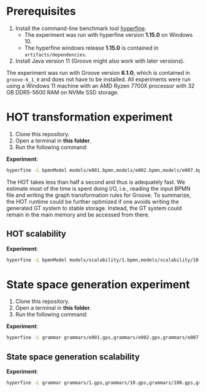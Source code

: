# Prerequisites
1. Install the command-line benchmark tool [hyperfine](https://github.com/sharkdp/hyperfine#installation).
   - The experiment was run with hyperfine version **1.15.0** on Windows 10.
   - The hyperfine windows release **1.15.0** is contained in `artifacts/dependencies`.
2. Install Java version 11 (Groove might also work with later versions).

The experiment was run with Groove version **6.1.0**, which is contained in `groove-6_1_0` and does not have to be installed.
All experiments were run using a Windows 11 machine with an AMD Ryzen 7700X processor with 32 GB DDR5-5600 RAM on NVMe SSD storage.

# HOT transformation experiment
1. Clone this repository.
2. Open a terminal in **this folder**.
3. Run the following command:

**Experiment**:
```bash
hyperfine -L bpmnModel models/e001.bpmn,models/e002.bpmn,models/e007.bpmn,models/e008.bpmn,models/e009.bpmn,models/e010.bpmn,models/e011.bpmn,models/e015.bpmn,models/e016.bpmn,models/e020.bpmn "java -jar ruleGenerator-1.jar {bpmnModel} ./grammars" --output ./HOToutput.txt --export-json HOTstats.json
```

The HOT takes less than half a second and thus is adequately fast.
We estimate most of the time is spent doing I/O, i.e., reading the input BPMN file and writing the graph transformation rules for Groove.
To summarize, the HOT runtime could be further optimized if one avoids writing the generated GT system to stable storage.
Instead, the GT system could remain in the main memory and be accessed from there.

## HOT scalability

**Experiment**:
```bash
hyperfine -L bpmnModel models/scalability/1.bpmn,models/scalability/10.bpmn,models/scalability/100.bpmn,models/scalability/300.bpmn,models/scalability/500.bpmn,models/scalability/800.bpmn,models/scalability/1000.bpmn "java -jar ruleGenerator-1.jar {bpmnModel} ./grammars" --output ./HOTScalabilityoutput.txt --export-json HOTScalabilitystats.json
```

# State space generation experiment

1. Clone this repository.
2. Open a terminal in **this folder**.
3. Run the following command:

**Experiment**:
```bash
hyperfine -L grammar grammars/e001.gps,grammars/e002.gps,grammars/e007.gps,grammars/e008.gps,grammars/e009.gps,grammars/e010.gps,grammars/e011.gps,grammars/e015.gps,grammars/e016.gps,grammars/e020.gps "java -jar dependencies/groove-6_1_0/bin/Generator.jar {grammar}" --output ./SGenoutput.txt --export-json Sgenstats.json
```

## State space generation scalability

**Experiment**:
```bash
hyperfine -L grammar grammars/1.gps,grammars/10.gps,grammars/100.gps,grammars/300.gps,grammars/500.gps,grammars/800.gps,grammars/1000.gps "java -Xmx2048M -jar dependencies/groove-6_1_0/bin/Generator.jar {grammar}" --output ./SGenScalabilityoutput.txt --export-json SgenScalabilitystats.json
```
